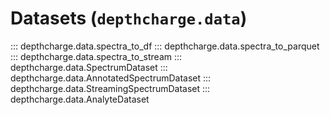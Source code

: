 # Datasets (`depthcharge.data`)

::: depthcharge.data.spectra_to_df
::: depthcharge.data.spectra_to_parquet
::: depthcharge.data.spectra_to_stream
::: depthcharge.data.SpectrumDataset
::: depthcharge.data.AnnotatedSpectrumDataset
::: depthcharge.data.StreamingSpectrumDataset
::: depthcharge.data.AnalyteDataset
